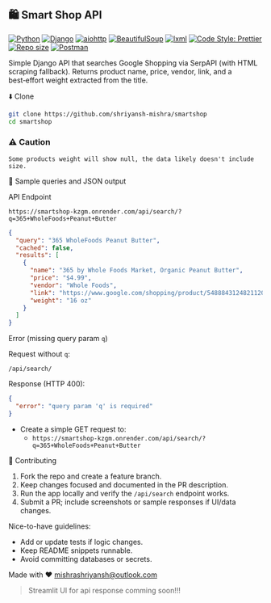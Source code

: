 ## 🛍️ Smart Shop API 

[![Python](https://img.shields.io/badge/Python-3.12+-3776AB?logo=python&logoColor=white)](https://www.python.org/)
[![Django](https://img.shields.io/badge/Django-5.x-092E20?logo=django&logoColor=white)](https://www.djangoproject.com/)
[![aiohttp](https://img.shields.io/badge/aiohttp-3.x-2C5BB4)](https://docs.aiohttp.org/)
[![BeautifulSoup](https://img.shields.io/badge/BeautifulSoup-4.x-4E9A06)](https://www.crummy.com/software/BeautifulSoup/)
[![lxml](https://img.shields.io/badge/lxml-6.x-0A0A0A)](https://lxml.de/)
[![Code Style: Prettier](https://img.shields.io/badge/Code%20Style-Prettier-ff69b4?logo=prettier&logoColor=white)](https://prettier.io/)
[![Repo size](https://img.shields.io/github/repo-size/shriyansh-mishra/smartshop)](https://github.com/shriyansh-mishra/smartshop)
[![Postman](https://img.shields.io/badge/Postman-Open%20in%20Postman-orange?logo=postman&logoColor=white)](https://blue-water-347559.postman.co/workspace/Student-expert-API~2d5343ae-3527-4ba7-8090-4a4fafe80bfa/collection/42614502-4caa142b-ce17-4fbd-b539-6acf3b76a92a?action=share&creator=42614502)

Simple Django API that searches Google Shopping via SerpAPI (with HTML scraping fallback). Returns product name, price, vendor, link, and a best‑effort weight extracted from the title.

⬇️ Clone

```bash
git clone https://github.com/shriyansh-mishra/smartshop
cd smartshop
```
### ⚠️ Caution 

```code
Some products weight will show null, the data likely doesn't include size.
```

🔎 Sample queries and JSON output

API Endpoint

`https://smartshop-kzgm.onrender.com/api/search/?q=365+WholeFoods+Peanut+Butter
`

```json
{
  "query": "365 WholeFoods Peanut Butter",
  "cached": false,
  "results": [
    {
      "name": "365 by Whole Foods Market, Organic Peanut Butter",
      "price": "$4.99",
      "vendor": "Whole Foods",
      "link": "https://www.google.com/shopping/product/5488843124821120299?gl=us",
      "weight": "16 oz"
    }
  ]
}
```

Error (missing query param `q`)

Request without `q`:

```text
/api/search/
```

Response (HTTP 400):

```json
{
  "error": "query param 'q' is required"
}
```

- Create a simple GET request to:
  - `https://smartshop-kzgm.onrender.com/api/search/?q=365+WholeFoods+Peanut+Butter` 

🤝 Contributing

1) Fork the repo and create a feature branch.
2) Keep changes focused and documented in the PR description.
3) Run the app locally and verify the `/api/search` endpoint works.
4) Submit a PR; include screenshots or sample responses if UI/data changes.

Nice-to-have guidelines:
- Add or update tests if logic changes.
- Keep README snippets runnable.
- Avoid committing databases or secrets.

Made with ❤️ [mishrashriyansh@outlook.com](mailto:mishrashriyansh@outlook.com)
> Streamlit UI for api response comming soon!!!
